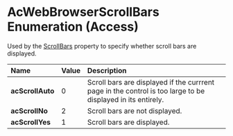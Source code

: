 
# AcWebBrowserScrollBars Enumeration (Access)

Used by the  [ScrollBars](7f886ed1-32d1-5f0c-022f-e310046f75e0.md) property to specify whether scroll bars are displayed.



|**Name**|**Value**|**Description**|
|:-----|:-----|:-----|
| **acScrollAuto**|0|Scroll bars are displayed if the currrent page in the control is too large to be displayed in its entirely.|
| **acScrollNo**|2|Scroll bars are not displayed.|
| **acScrollYes**|1|Scroll bars are displayed.|
